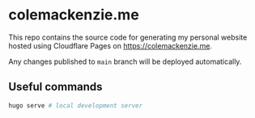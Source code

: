 # colemackenzie.me

This repo contains the source code for generating my personal website hosted using Cloudflare Pages on https://colemackenzie.me.

Any changes published to `main` branch will be deployed automatically. 

## Useful commands

```bash
hugo serve # local development server
```
